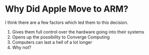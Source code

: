 # Why Did Apple Move to ARM?

I think there are a few factors which led them to this decision.

1. Gives them full control over the hardware going into their systems
2. Opens up the possibility to Converge Computing
3. Computers can last a hell of a lot longer
4. Why not?